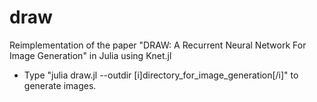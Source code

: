 # draw
Reimplementation of the paper "DRAW: A Recurrent Neural Network For Image Generation" in Julia using Knet.jl

* Type "julia draw.jl --outdir [i]directory_for_image_generation[/i]" to generate images.
